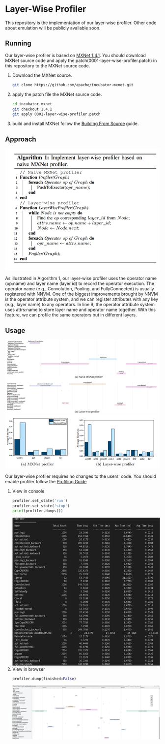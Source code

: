 # Layer-Wise Profiler

This repository is the implementation of our layer-wise profiler. Other code about emulation will be publicly available soon.

## Running

Our layer-wise profiler is based on [MXNet 1.4.1](https://github.com/apache/incubator-mxnet.git). You should download MXNet source code and apply the patch(0001-layer-wise-profiler.patch) in this repository to the MXNet source code.

1. Download the MXNet source.
    ```bash
    git clone https://github.com/apache/incubator-mxnet.git
    ```
1. apply the patch file the MXNet source code.
    ```bash
    cd incubator-mxnet
    git checkout 1.4.1
    git apply 0001-layer-wise-profiler.patch
    ```
3. build and install MXNet follow the [Building From Source](https://mxnet.apache.org/get_started/build_from_source) guide.

## Approach

![approach](pic/approach.png)

As illustrated in Algorithm 1, our layer-wise profiler uses the operator name (op:name) and layer name (layer id) to record the operator execution. The operator name (e.g., Convolution, Pooling, and FullyConnected) is usually registered with NNVM. One of the biggest improvements brought by NNVM is the operator attribute system, and we can register attributes with any key (e.g., layer name) to any operators. In line 9, the operator attribute system uses attrs:name to store layer name and operator name together. With this feature, we can profile the same operators but in different layers.

## Usage

![profiler](pic/profiler.png)
![profiler2](pic/profiler2.png)

Our layer-wise profiler requires no changes to the users' code. You should enable profiler follow the [Profiling Guide](https://mxnet.apache.org/versions/1.9.0/api/python/docs/tutorials/performance/backend/profiler.html)

1. View in console
    ```python
    profiler.set_state('run')
    profiler.set_state('stop')
    print(profiler.dumps())
    ```
    ![print](pic/print.png)
2. View in browser
    ```python
    profiler.dump(finished=False)
    ```
    ![tracing](pic/tracing.png)
